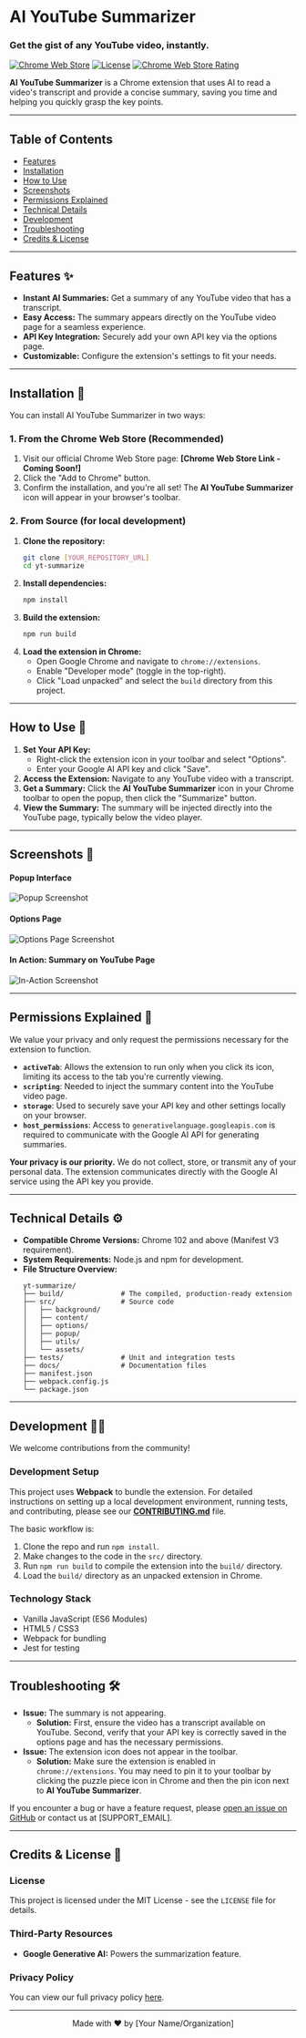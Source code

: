 <!-- 
================================================================================
This README is tailored for the AI YouTube Summarizer extension.
To complete it, find and replace the remaining bracketed placeholders [LIKE_THIS] 
with your project's specific details (e.g., repository URL, store link).
The HTML comments are here to guide you—feel free to remove them.
================================================================================
-->

# AI YouTube Summarizer

### Get the gist of any YouTube video, instantly.

[![Chrome Web Store](https://img.shields.io/chrome-web-store/v/[EXTENSION_ID]?style=for-the-badge)](https://chrome.google.com/webstore/detail/[STORE_LINK])
[![License](https://img.shields.io/badge/license-MIT-blue?style=for-the-badge)](LICENSE)
[![Chrome Web Store Rating](https://img.shields.io/chrome-web-store/rating/[EXTENSION_ID]?style=for-the-badge)](https://chrome.google.com/webstore/detail/[STORE_LINK])
<!-- Note: You'll need to get an [EXTENSION_ID] once you publish to the Chrome Web Store. -->

**AI YouTube Summarizer** is a Chrome extension that uses AI to read a video's transcript and provide a concise summary, saving you time and helping you quickly grasp the key points.

---

## Table of Contents
- [Features](#features-✨)
- [Installation](#installation-🚀)
- [How to Use](#how-to-use-📖)
- [Screenshots](#screenshots-📸)
- [Permissions Explained](#permissions-explained-🔐)
- [Technical Details](#technical-details-⚙️)
- [Development](#development-👩‍💻)
- [Troubleshooting](#troubleshooting-🛠️)
- [Credits & License](#credits--license-📜)

---

## Features ✨

*   **Instant AI Summaries:** Get a summary of any YouTube video that has a transcript.
*   **Easy Access:** The summary appears directly on the YouTube video page for a seamless experience.
*   **API Key Integration:** Securely add your own API key via the options page.
*   **Customizable:** Configure the extension's settings to fit your needs.

---

## Installation 🚀

You can install AI YouTube Summarizer in two ways:

### 1. From the Chrome Web Store (Recommended)

<!-- This section is ready for when you publish your extension. -->
1.  Visit our official Chrome Web Store page: **[Chrome Web Store Link - Coming Soon!]**
2.  Click the "Add to Chrome" button.
3.  Confirm the installation, and you're all set! The **AI YouTube Summarizer** icon will appear in your browser's toolbar.

### 2. From Source (for local development)

1.  **Clone the repository:**
    ```bash
    git clone [YOUR_REPOSITORY_URL]
    cd yt-summarize
    ```
2.  **Install dependencies:**
    ```bash
    npm install
    ```
3.  **Build the extension:**
    ```bash
    npm run build
    ```
4.  **Load the extension in Chrome:**
    *   Open Google Chrome and navigate to `chrome://extensions`.
    *   Enable "Developer mode" (toggle in the top-right).
    *   Click "Load unpacked" and select the `build` directory from this project.

---

## How to Use 📖

1.  **Set Your API Key:**
    *   Right-click the extension icon in your toolbar and select "Options".
    *   Enter your Google AI API key and click "Save".
2.  **Access the Extension:** Navigate to any YouTube video with a transcript.
3.  **Get a Summary:** Click the **AI YouTube Summarizer** icon in your Chrome toolbar to open the popup, then click the "Summarize" button.
4.  **View the Summary:** The summary will be injected directly into the YouTube page, typically below the video player.

---

## Screenshots 📸

<!-- Visuals are key! Replace these placeholders with actual screenshots of your extension. -->

#### **Popup Interface**
<!-- A screenshot of your extension's main popup window. -->
![Popup Screenshot]([LINK_TO_POPUP_SCREENSHOT.PNG])

#### **Options Page**
<!-- A screenshot of your extension's options/settings page. -->
![Options Page Screenshot]([LINK_TO_OPTIONS_SCREENSHOT.PNG])

#### **In Action: Summary on YouTube Page**
<!-- A screenshot showing the summary injected on a YouTube page. -->
![In-Action Screenshot]([LINK_TO_IN_ACTION_SCREENSHOT.PNG])

---

## Permissions Explained 🔐

We value your privacy and only request the permissions necessary for the extension to function.

*   **`activeTab`**: Allows the extension to run only when you click its icon, limiting its access to the tab you're currently viewing.
*   **`scripting`**: Needed to inject the summary content into the YouTube video page.
*   **`storage`**: Used to securely save your API key and other settings locally on your browser.
*   **`host_permissions`**: Access to `generativelanguage.googleapis.com` is required to communicate with the Google AI API for generating summaries.

**Your privacy is our priority.** We do not collect, store, or transmit any of your personal data. The extension communicates directly with the Google AI service using the API key you provide.

---

## Technical Details ⚙️

*   **Compatible Chrome Versions:** Chrome 102 and above (Manifest V3 requirement).
*   **System Requirements:** Node.js and npm for development.
*   **File Structure Overview:**
    ```
    yt-summarize/
    ├── build/              # The compiled, production-ready extension
    ├── src/                # Source code
    │   ├── background/
    │   ├── content/
    │   ├── options/
    │   ├── popup/
    │   ├── utils/
    │   └── assets/
    ├── tests/              # Unit and integration tests
    ├── docs/               # Documentation files
    ├── manifest.json
    ├── webpack.config.js
    └── package.json
    ```

---

## Development 👩‍💻

We welcome contributions from the community!

### Development Setup
This project uses **Webpack** to bundle the extension. For detailed instructions on setting up a local development environment, running tests, and contributing, please see our **[CONTRIBUTING.md](CONTRIBUTING.md)** file.

The basic workflow is:
1.  Clone the repo and run `npm install`.
2.  Make changes to the code in the `src/` directory.
3.  Run `npm run build` to compile the extension into the `build/` directory.
4.  Load the `build/` directory as an unpacked extension in Chrome.

### Technology Stack
*   Vanilla JavaScript (ES6 Modules)
*   HTML5 / CSS3
*   Webpack for bundling
*   Jest for testing

---

## Troubleshooting 🛠️

*   **Issue:** The summary is not appearing.
    *   **Solution:** First, ensure the video has a transcript available on YouTube. Second, verify that your API key is correctly saved in the options page and has the necessary permissions.
*   **Issue:** The extension icon does not appear in the toolbar.
    *   **Solution:** Make sure the extension is enabled in `chrome://extensions`. You may need to pin it to your toolbar by clicking the puzzle piece icon in Chrome and then the pin icon next to **AI YouTube Summarizer**.

If you encounter a bug or have a feature request, please [open an issue on GitHub]([LINK_TO_GITHUB_ISSUES]) or contact us at [SUPPORT_EMAIL].

---

## Credits & License 📜

### License
This project is licensed under the MIT License - see the `LICENSE` file for details.
<!-- You should create a file named 'LICENSE' and add the MIT license text to it. -->

### Third-Party Resources
*   **Google Generative AI:** Powers the summarization feature.

### Privacy Policy
You can view our full privacy policy [here]([LINK_TO_PRIVACY_POLICY.MD]).
<!-- It's a good practice to create a PRIVACY_POLICY.md file. -->

---

<p align="center">Made with ❤️ by [Your Name/Organization]</p>

